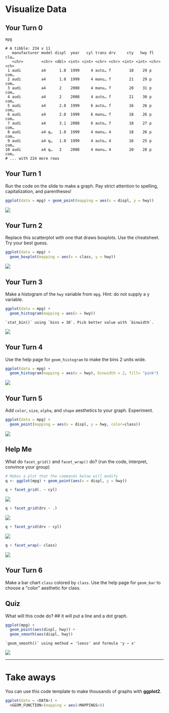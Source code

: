 Visualize Data
================

Your Turn 0
-----------

``` r
mpg
```

    # A tibble: 234 x 11
       manufacturer model displ  year   cyl trans drv     cty   hwy fl    cla…
       <chr>        <chr> <dbl> <int> <int> <chr> <chr> <int> <int> <chr> <ch>
     1 audi         a4      1.8  1999     4 auto… f        18    29 p     com…
     2 audi         a4      1.8  1999     4 manu… f        21    29 p     com…
     3 audi         a4      2    2008     4 manu… f        20    31 p     com…
     4 audi         a4      2    2008     4 auto… f        21    30 p     com…
     5 audi         a4      2.8  1999     6 auto… f        16    26 p     com…
     6 audi         a4      2.8  1999     6 manu… f        18    26 p     com…
     7 audi         a4      3.1  2008     6 auto… f        18    27 p     com…
     8 audi         a4 q…   1.8  1999     4 manu… 4        18    26 p     com…
     9 audi         a4 q…   1.8  1999     4 auto… 4        16    25 p     com…
    10 audi         a4 q…   2    2008     4 manu… 4        20    28 p     com…
    # ... with 224 more rows

Your Turn 1
-----------

Run the code on the slide to make a graph. Pay strict attention to spelling, capitalization, and parentheses!

``` r
ggplot(data = mpg) + geom_point(mapping = aes(x = displ, y = hwy))
```

![](Week-4-Visualize-Exercises_files/figure-markdown_github/unnamed-chunk-2-1.png)

Your Turn 2
-----------

Replace this scatterplot with one that draws boxplots. Use the cheatsheet. Try your best guess.

``` r
ggplot(data = mpg) +
  geom_boxplot(mapping = aes(x = class, y = hwy))
```

![](Week-4-Visualize-Exercises_files/figure-markdown_github/unnamed-chunk-3-1.png)

Your Turn 3
-----------

Make a histogram of the `hwy` variable from `mpg`. Hint: do not supply a y variable.

``` r
ggplot(data = mpg) +
  geom_histogram(mapping = aes(x = hwy))
```

    `stat_bin()` using `bins = 30`. Pick better value with `binwidth`.

![](Week-4-Visualize-Exercises_files/figure-markdown_github/unnamed-chunk-4-1.png)

Your Turn 4
-----------

Use the help page for `geom_histogram` to make the bins 2 units wide.

``` r
ggplot(data = mpg) +
  geom_histogram(mapping = aes(x = hwy), binwidth = 2, fill= "pink")
```

![](Week-4-Visualize-Exercises_files/figure-markdown_github/unnamed-chunk-5-1.png)

Your Turn 5
-----------

Add `color`, `size`, `alpha`, and `shape` aesthetics to your graph. Experiment.

``` r
ggplot(data = mpg) +
  geom_point(mapping = aes(x = displ, y = hwy, color=class))
```

![](Week-4-Visualize-Exercises_files/figure-markdown_github/unnamed-chunk-6-1.png)

Help Me
-------

What do `facet_grid()` and `facet_wrap()` do? (run the code, interpret, convince your group)

``` r
# Makes a plot that the commands below will modify
q <- ggplot(mpg) + geom_point(aes(x = displ, y = hwy))

q + facet_grid(. ~ cyl)
```

![](Week-4-Visualize-Exercises_files/figure-markdown_github/unnamed-chunk-7-1.png)

``` r
q + facet_grid(drv ~ .)
```

![](Week-4-Visualize-Exercises_files/figure-markdown_github/unnamed-chunk-7-2.png)

``` r
q + facet_grid(drv ~ cyl)
```

![](Week-4-Visualize-Exercises_files/figure-markdown_github/unnamed-chunk-7-3.png)

``` r
q + facet_wrap(~ class)
```

![](Week-4-Visualize-Exercises_files/figure-markdown_github/unnamed-chunk-7-4.png)

Your Turn 6
-----------

Make a bar chart `class` colored by `class`. Use the help page for `geom_bar` to choose a "color" aesthetic for class.

Quiz
----

What will this code do?
\#\# it will put a line and a dot graph.

``` r
ggplot(mpg) + 
  geom_point(aes(displ, hwy)) +
  geom_smooth(aes(displ, hwy))
```

    `geom_smooth()` using method = 'loess' and formula 'y ~ x'

![](Week-4-Visualize-Exercises_files/figure-markdown_github/unnamed-chunk-9-1.png)

------------------------------------------------------------------------

Take aways
==========

You can use this code template to make thousands of graphs with **ggplot2**.

``` r
ggplot(data = <DATA>) +
  <GEOM_FUNCTION>(mapping = aes(<MAPPINGS>))
```
